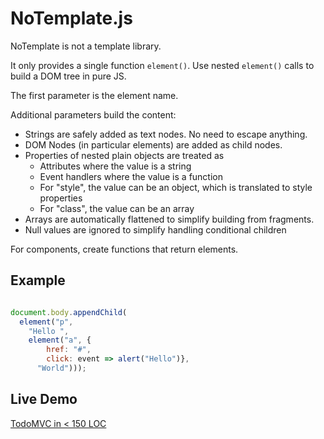 # NoTemplate.js
NoTemplate is not a template library.

It only provides a single function `element()`. Use nested `element()` calls to build a DOM tree in pure JS. 

The first parameter is the element name.

Additional parameters build the content:

- Strings are safely added as text nodes. No need to escape anything.
- DOM Nodes (in particular elements) are added as child nodes.
- Properties of nested plain objects are treated as 
  - Attributes where the value is a string
  - Event handlers where the value is a function
  - For "style", the value can be an object, which is translated to style properties
  - For "class", the value can be an array
- Arrays are automatically flattened to simplify building from fragments.
- Null values are ignored to simplify handling conditional children

For components, create functions that return elements. 

## Example

```javascript

document.body.appendChild(
  element("p", 
    "Hello ",
    element("a", {
        href: "#",
        click: event => alert("Hello")},
      "World")));
```

## Live Demo

[TodoMVC in < 150 LOC](http://kobjects.org/todomvc/) 
